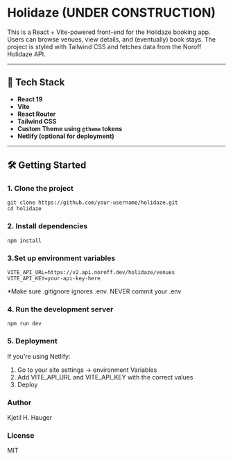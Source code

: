 # Holidaze (UNDER CONSTRUCTION)

This is a React + Vite-powered front-end for the Holidaze booking app. Users can browse venues, view details, and (eventually) book stays. The project is styled with Tailwind CSS and fetches data from the Noroff Holidaze API.

---

## 🚀 Tech Stack

- **React 19**
- **Vite**
- **React Router**
- **Tailwind CSS**
- **Custom Theme using `@theme` tokens**
- **Netlify (optional for deployment)**

---

## 🛠️ Getting Started

### 1. Clone the project

```
git clone https://github.com/your-username/holidaze.git
cd holidaze
```

### 2. Install dependencies
```
npm install
```
### 3.Set up environment variables

```
VITE_API_URL=https://v2.api.noroff.dev/holidaze/venues
VITE_API_KEY=your-api-key-here
```

\*Make sure .gitignore ignores .env. NEVER commit your .env

### 4. Run the development server

```
npm run dev
```

### 5. Deployment

If you're using Netlify:

1. Go to your site settings → environment Variables
2. Add VITE_API_URL and VITE_API_KEY with the correct values
3. Deploy

### Author

Kjetil H. Hauger

### License

MIT

